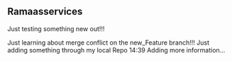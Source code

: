 ## Ramaasservices


Just testing something new out!!!

Just learning about merge conflict on the new_Feature branch!!!
Just adding something through my local Repo 14:39
Adding more information...
